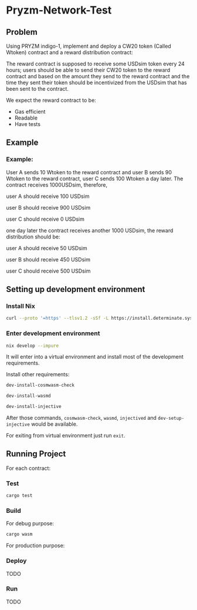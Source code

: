 # Pryzm-Network-Test

## Problem

Using PRYZM indigo-1, implement and deploy a CW20 token (Called Wtoken) contract and a reward distribution contract: 

The reward contract is supposed to receive some USDsim token every 24 hours; users should be able to send their CW20 token to the reward contract and based on the amount they send to the reward contract and the time they sent their token should be incentivized from the USDsim that has been sent to the contract. 

We expect the reward contract to be: 

- Gas efficient
- Readable
- Have tests

## Example

### Example:

User A sends 10 Wtoken to the reward contract and user B sends 90 Wtoken to the reward contract, user C sends 100 Wtoken a day later. The contract receives 1000USDsim, therefore, 

user A should receive 100 USDsim 

user B should receive 900 USDsim 

user C should receive 0 USDsim

one day later the contract receives another 1000 USDsim, the reward distribution should be: 

user A should receive 50 USDsim 

user B should receive 450 USDsim 

user C should receive 500 USDsim

## Setting up development environment

### Install Nix

```bash
curl --proto '=https' --tlsv1.2 -sSf -L https://install.determinate.systems/nix | sh -s -- install
```

### Enter development environment

```bash
nix develop --impure
```

It will enter into a virtual environment and install most of the development requirements.

Install other requirements:

```bash
dev-install-cosmwasm-check
```

```bash
dev-install-wasmd
```

```bash
dev-install-injective
```

After those commands, `cosmwasm-check`, `wasmd`, `injectived` and `dev-setup-injective` would be available.

For exiting from virtual environment just run `exit`.

## Running Project

For each contract:

### Test

```bash
cargo test
```

### Build

For debug purpose:

```bash
cargo wasm
```

For production purpose:


### Deploy

TODO

### Run

TODO
